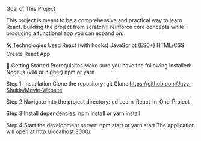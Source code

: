 Goal of This Project

This project is meant to be a comprehensive and practical way to learn React. Building the project from scratch’ll reinforce core concepts while producing a functional app you can expand on.

🛠 Technologies Used
React (with hooks)
JavaScript (ES6+)
HTML/CSS
Create React App

🚀 Getting Started
Prerequisites
Make sure you have the following installed:
Node.js (v14 or higher)
npm or yarn

Step 1: Installation
Clone the repository:
git Clone https://github.com/Jayy-Shukla/Movie-Website

Step 2:Navigate into the project directory:
cd Learn-React-In-One-Project

Step 3:Install dependencies:
npm install
or
yarn install

Step 4:Start the development server:
npm start
or
yarn start
The application will open at http://localhost:3000/.
